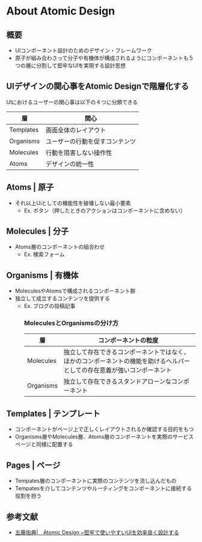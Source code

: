 About Atomic Design
======
## 概要
- UIコンポーネント設計のためのデザイン・フレームワーク
- 原子が組み合わさって分子や有機体が構成されるようにコンポーネントも５つの層に分割して堅牢なUIを実現する設計思想

## UIデザインの関心事をAtomic Designで階層化する
UIにおけるユーザーの関心事は以下の４つに分類できる

|層|関心|
|---|---|
|Templates|画面全体のレイアウト|
|Organisms|ユーザーの行動を促すコンテンツ|
|Molecules|行動を阻害しない操作性|
|Atoms|デザインの統一性|

## Atoms | 原子
- それ以上Uiとしての機能性を破壊しない最小要素
  - Ex. ボタン（押したときのアクションはコンポーネントに含めない）

## Molecules | 分子
- Atoms層のコンポーネントの組合わせ
  - Ex. 検索フォーム

## Organisms | 有機体
- MoleculesやAtomsで構成されるコンポーネント群
- 独立して成立するコンテンツを提供する
  - Ex. ブログの投稿記事
    ### MoleculesとOrganismsの分け方
    |層|コンポーネントの粒度|
    |---|---|
    |Molecules|独立して存在できるコンポーネントではなく、ほかのコンポーネントの機能を助けるヘルパーとしての存在意義が強いコンポーネント|
    |Organisms|独立して存在できるスタンドアローンなコンポーネント|

## Templates | テンプレート
- コンポーネントがページ上で正しくレイアウトされるか確認する目的をもつ
- Organisms層やMolecules層、Atoms層のコンポーネントを実際のサービスページと同様に配置する

## Pages | ページ
- Tempates層のコンポーネントに実際のコンテンツを流し込んだもの
- Tempatesを介してコンテンツやルーティングをコンポーネントに接続する役割を担う

## 参考文献
- [五藤佑典|　Atomic Design ~堅牢で使いやすいUIを効率良く設計する](http://gihyo.jp/book/2018/978-4-7741-9705-0)
